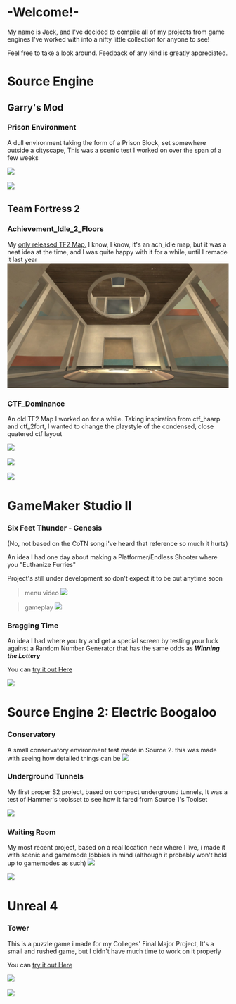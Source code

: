 # -Welcome!-

My name is Jack, and I've decided to compile all of my projects from game engines I've worked with into a nifty little collection for anyone to see!

Feel free to take a look around. Feedback of any kind is greatly appreciated.


# Source Engine

## Garry's Mod

### Prison Environment

A dull environment taking the form of a Prison Block, set somewhere outside a cityscape, This was a scenic test I worked on over the span of a few weeks 

![](https://github.com/RevolverSoftworks/work/blob/gh-pages/Work/prisonoutside.jpg?raw=true)

![](https://github.com/RevolverSoftworks/work/blob/gh-pages/Work/prisoninside.jpg?raw=true)

## Team Fortress 2

### Achievement_Idle_2_Floors
My [only released TF2 Map.](https://steamcommunity.com/sharedfiles/filedetails/?id=2207478744) I know, I know, it's an ach_idle map, but it was a neat idea at the time, and I was quite happy with it for a while, until I remade it last year
![](https://github.com/RevolverSoftworks/portfolio/blob/gh-pages/Work/achidlemiddle.jpg?raw=true)


### CTF_Dominance

An old TF2 Map I worked on for a while. Taking inspiration from ctf_haarp and ctf_2fort, I wanted to change the playstyle of the condensed, close quatered ctf layout

![](https://github.com/RevolverSoftworks/work/blob/gh-pages/Work/dominanceoutside.jpeg?raw=true)

![](https://github.com/RevolverSoftworks/work/blob/gh-pages/Work/dominanceredintel1.jpg?raw=true)

![](https://github.com/RevolverSoftworks/work/blob/gh-pages/Work/dominancebluintel1.jpg?raw=true)


# GameMaker Studio II

### Six Feet Thunder - Genesis

(No, not based on the CoTN song i've heard that reference so much it hurts)

An idea I had one day about making a Platformer/Endless Shooter where you "Euthanize Furries"

Project's still under development so don't expect it to be out anytime soon

>menu video
[![](https://raw.githubusercontent.com/RevolverSoftworks/work/gh-pages/Work/menu.png)](https://user-images.githubusercontent.com/42077029/121952361-0765ef80-cd54-11eb-9864-115ac3575785.mp4)

>gameplay
[![](https://raw.githubusercontent.com/RevolverSoftworks/work/gh-pages/Work/desert.png)](https://user-images.githubusercontent.com/42077029/121943654-b51fd100-cd49-11eb-8f1f-e71d71fe9b3c.mp4)

### Bragging Time

An idea I had where you try and get a special screen by testing your luck against a Random Number Generator that has the same odds as ***Winning the Lottery***

You can [try it out Here](https://www.dropbox.com/s/yqc7xw7vbq0nyrr/Bragging%20Time.7z?dl=1)

![](https://github.com/RevolverSoftworks/work/blob/gh-pages/Work/braggingtime.jpg?raw=true)


# Source Engine 2: Electric Boogaloo

### Conservatory

A small conservatory environment test made in Source 2. this was made with seeing how detailed things can be
![](https://github.com/RevolverSoftworks/work/blob/gh-pages/Work/conservatory.jpg?raw=true)

### Underground Tunnels

My first proper S2 project, based on compact underground tunnels, It was a test of Hammer's toolsset to see how it fared from Source 1's Toolset

![](https://github.com/RevolverSoftworks/work/blob/gh-pages/Work/undergroundtunnel.png?raw=true)

### Waiting Room

My most recent project, based on a real location near where I live, i made it with scenic and gamemode lobbies in mind (although it probably won't hold up to gamemodes as such)
![](https://github.com/RevolverSoftworks/work/blob/gh-pages/Work/waitingroom.jpg?raw=true)

![](https://github.com/RevolverSoftworks/work/blob/gh-pages/Work/waitingroom1.png?raw=true)


# Unreal 4

### Tower

This is a puzzle game i made for my Colleges' Final Major Project, It's a small and rushed game, but I didn't have much time to work on it properly

You can [try it out Here](https://r-softworks.itch.io/tower)

![](https://github.com/RevolverSoftworks/work/blob/gh-pages/Work/towersky.jpg?raw=true)

![](https://github.com/RevolverSoftworks/work/blob/gh-pages/Work/towerpuzzle.png?raw=true)

